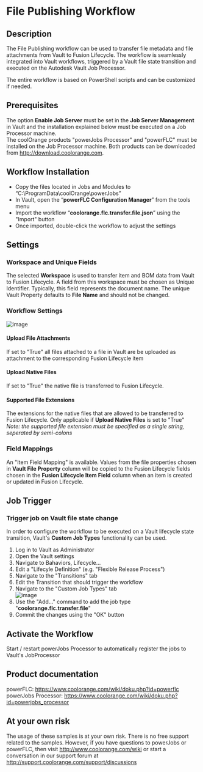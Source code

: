 # File Publishing Workflow

## Description
The File Publishing workflow can be used to transfer file metadata and file attachments from Vault to Fusion Lifecycle. The workflow is seamlessly integrated into Vault workflows, triggered by a Vault file state transition and executed on the Autodesk Vault Job Processor.

The entire workflow is based on PowerShell scripts and can be customized if needed.

## Prerequisites
The option **Enable Job Server** must be set in the **Job Server Management** in Vault and the installation explained below must be executed on a Job Processor machine.  
The coolOrange products "powerJobs Processor" and "powerFLC" must be installed on the Job Processor machine. Both products can be downloaded from http://download.coolorange.com. 

## Workflow Installation
- Copy the files located in Jobs and Modules to “C:\ProgramData\coolOrange\powerJobs”
- In Vault, open the “**powerFLC Configuration Manager**” from the tools menu
- Import the workflow “**coolorange.flc.transfer.file.json**” using the "Import" button
- Once imported, double-click the workflow to adjust the settings

## Settings
### Workspace and Unique Fields
The selected **Workspace** is used to transfer item and BOM data from Vault to Fusion Lifecycle. A field from this workspace must be chosen as Unique Identifier. Typically, this field represents the document name. The unique Vault Property defaults to **File Name** and should not be changed.

### Workflow Settings
![image](https://user-images.githubusercontent.com/5640189/101505267-752ff980-3974-11eb-9db3-250ee5f1a1ab.png)

#### Upload File Attachments
If set to "True" all files attached to a file in Vault are be uploaded as attachment to the corresponding Fusion Lifecycle item

#### Upload Native Files
If set to "True" the native file is transferred to Fusion Lifecycle.

#### Supported File Extensions
The extensions for the native files that are allowed to be transferred to Fusion Lifecycle. Only applicable if **Upload Native Files** is set to "True"  
*Note: the supported file extension must be specified as a single string, seperated by semi-colons*

### Field Mappings  
An "Item Field Mapping" is available. Values from the file properties chosen in **Vault File Property** column will be copied to the Fusion Lifecycle fields chosen in the **Fusion Lifecycle Item Field** column when an item is created or updated in Fusion Lifecycle.  

## Job Trigger
### Trigger job on Vault file state change
In order to configure the workflow to be executed on a Vault lifecycle state transition, Vault's **Custom Job Types** functionality can be used.

1) Log in to Vault as Administrator
2) Open the Vault settings
3) Navigate to Bahaviors, Lifecycle...
4) Edit a "Lifecyle Definition" (e.g. "Flexible Release Process")
5) Navigate to the "Transitions" tab
6) Edit the Transition that should trigger the workflow
7) Navigate to the "Custom Job Types" tab  
![image](https://user-images.githubusercontent.com/5640189/101505033-2f733100-3974-11eb-8ae2-b1b18516a791.png)
8) Use the "Add..." command to add the job type "**coolorange.flc.transfer.file**"
9) Commit the changes using the "OK" button

## Activate the Workflow
Start / restart powerJobs Processor to automatically register the jobs to Vault's JobProcessor 

## Product documentation
powerFLC: https://www.coolorange.com/wiki/doku.php?id=powerflc  
powerJobs Processor: https://www.coolorange.com/wiki/doku.php?id=powerjobs_processor  

## At your own risk
The usage of these samples is at your own risk. There is no free support related to the samples. However, if you have questions to powerJobs or powerFLC, then visit http://www.coolorange.com/wiki or start a conversation in our support forum at http://support.coolorange.com/support/discussions
